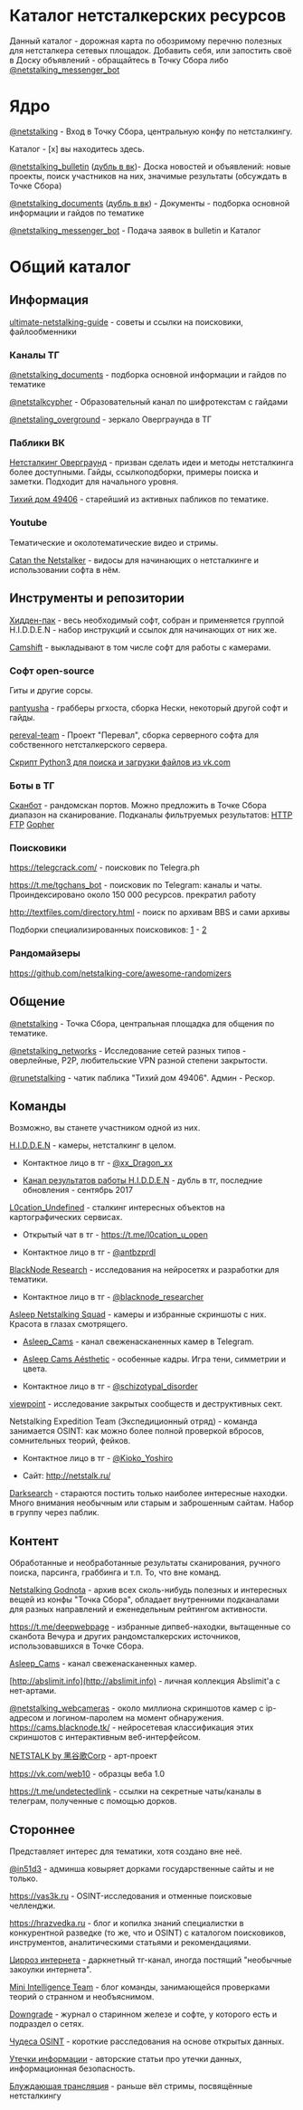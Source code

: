 
# Каталог нетсталкерских ресурсов

Данный каталог - дорожная карта по обозримому перечню полезных для нетсталкера сетевых площадок. Добавить себя, или запостить своё в Доску объявлений - обращайтесь в Точку Сбора либо [@netstalking_messenger_bot](https://t.me/netstalking_messenger_bot)



# Ядро

[@netstalking](https://t.me/netstalking) - Вход в Точку Сбора, центральную конфу по нетсталкингу.

Каталог - [х] вы находитесь здесь.

[@netstalking_bulletin](https://t.me/netstalking_bulletin) ([дубль в вк](https://vk.com/netstalking_bulletin))- Доска новостей и объявлений: новые проекты, поиск участников на них, значимые результаты (обсуждать в Точке Сбора)

[@netstalking_documents](https://t.me/netstalking_documents) ([дубль в вк](https://vk.com/netstalking_bulletin)) - Документы - подборка основной информации и гайдов по тематике

[@netstalking_messenger_bot](https://t.me/netstalking_messenger_bot) - Подача заявок в bulletin и Каталог

# Общий каталог
## Информация

[ultimate-netstalking-guide](https://github.com/pantyusha/ultimate-netstalking-guide/) - советы и ссылки на поисковики, файлообменники

### Каналы ТГ
[@netstalking_documents](https://t.me/netstalking) - подборка основной информации и гайдов по тематике

[@netstalkcypher](https://t.me/netstalkcypher) - Образовательный канал по шифротекстам с гайдами

[@netstaling_overground](https://t.me/netstalking_overground) - зеркало Оверграунда в ТГ

### Паблики ВК
[Нетсталкинг Оверграунд](https://vk.com/netover) - призван сделать идеи и методы нетсталкинга более доступными. Гайды, ссылкоподборки, примеры поиска и заметки. Подходит для начального уровня. 

[Тихий дом 49406](https://vk.com/silenthouse49406) - старейший из активных пабликов по тематике.

### Youtube
Тематические и околотематические видео и стримы.

[Catan the Netstalker](https://www.youtube.com/channel/UC9eTurqhX6ZfKp85lfd42_g/videos) - видосы для начинающих о нетсталкинге и использовании софта в нём.

## Инструменты и репозитории
[Хидден-пак](https://yadi.sk/d/R0VdqI_93JyssH) - весь необходимый софт, собран и применяется группой H.I.D.D.E.N - набор инструкций и ссылок для начинающих от них же.

[Camshift](https://t.me/camshift) - выкладывают в том числе софт для работы с камерами.

### Софт open-source
Гиты и другие сорсы.

[pantyusha](https://github.com/pantyusha) - грабберы ргхоста, сборка Нески, некоторый другой софт и гайды.

[pereval-team](https://github.com/pereval-team) - Проект "Перевал", сборка серверного софта для собственного нетсталкерского сервера.

[Скрипт Python3 для поиска и загрузки файлов из vk.com](https://github.com/r4nd0mus3rgit/vkdocdl)

 ### Боты в ТГ
[Сканбот](https://t.me/xai7poozengee2Aen3poMookohthaZ) - рандомскан портов. Можно предложить в Точке Сбора диапазон на сканирование. Подканалы фильтруемых результатов: [HTTP](https://t.me/gohquooFee3duaNaeNuthushoh8di2) [FTP](https://t.me/aiWeipeighah7vufoHa0ieToipooYe) [Gopher](https://t.me/ohl7AeGah5uo8cho4nae9Eemaeyae3)

 ### Поисковики

https://telegcrack.com/ - поисковик по Telegra.ph

https://t.me/tgchans_bot - поисковик по Telegram: каналы и чаты. Проиндексировано около 150 000 ресурсов. прекратил работу

http://textfiles.com/directory.html - поиск по архивам BBS и сами архивы

Подборки специализированных поисковиков: [1](http://hrazvedka.ru/category/poisk) - [2](https://telegra.ph/Poiskoviki-ch2-10-01)

### Рандомайзеры

https://github.com/netstalking-core/awesome-randomizers

## Общение
[@netstalking](https://t.me/netstalking) - Точка Сбора, центральная площадка для общения по тематике.

[@netstalking_networks](https://t.me/netstalking_networks) - Исследование сетей разных типов - оверлейные, P2P, любительские VPN разной степени закрытости.

[@runetstalking](https://t.me/runetstalking) - чатик паблика "Тихий дом 49406". Админ - Рескор.

## Команды
Возможно, вы станете участником одной из них. 

[H.I.D.D.E.N](https://vk.com/it_stalkers) - камеры, нетсталкинг в целом. 

 - Контактное лицо в тг - [@xx_Dragon_xx](https://t.me/xx_Dragon_xx)
 
 - [Канал результатов работы H.I.D.D.E.N](https://t.me/group_hidden) - дубль в тг, последние обновления - сентябрь 2017
  
  
[L0cation_Undefined](https://t.me/l0cation_u) - сталкинг интересных объектов на картографических сервисах.

 - Открытый чат в тг - https://t.me/l0cation_u_open

 - Контактное лицо в тг - [@antbzprdl](https://t.me/antbzprdl)


[BlackNode Research](https://blog.blacknode.tk) - исследования на нейросетях и разработки для тематики.

 - Контактное лицо в тг - [@blacknode_researcher](https://t.me/blacknode_researcher)
 
 
[Asleep Netstalking Squad](https://vk.com/asleep_net) - камеры и избранные скриншоты с них. Красота в глазах смотрящего.
 
- [Asleep_Cams](https://t.me/asleep_cams) - канал свеженасканенных камер в Telegram.

- [Asleep Cams Aésthetic](https://t.me/asleepshit) - особенные кадры. Игра тени, симметрии и цвета. 

- Контактное лицо в тг - [@schizotypal_disorder](https://t.me/schizotypal_disorder)


[viewpoint](https://t.me/viewpoint_channel) - исследование закрытых сообществ и деструктивных сект.


Netstalking Expedition Team (Экспедиционный отряд) - команда занимается OSINT: как можно более полной проверкой вбросов, сомнительных теорий, фейков. 

 - Контактное лицо в тг - [@Kioko_Yoshiro](https://t.me/Kioko_Yoshiro)

 - Сайт: http://netstalk.ru/


[Darksearch](https://vk.com/darksearch) - стараются постить только наиболее интересные находки. Много внимания необычным или старым и заброшенным сайтам. Набор в группу через паблик.


## Контент

Обработанные и необработанные результаты сканирования, ручного поиска, парсинга, граббинга и т.п. То, что вне команд.

[Netstalking Godnota](https://t.me/netstalking_godnota) - архив всех сколь-нибудь полезных и интересных вещей из конфы "Точка Сбора", обладает внутренними подканалами для разных направлений и еженедельным рейтингом активности.

https://t.me/deepwebpage - избранные дипвеб-находки, вытащенные со сканбота Вечура и других рандомсталкерских источников, использовавшихся в Точке Сбора.

[Asleep_Cams](https://t.me/asleep_cams) - канал свеженасканенных камер.

[http://abslimit.info](http://abslimit.info) - личная коллекция Abslimit'а с нет-артами.

[@netstalking_webcameras](https://t.me/netstalking_webcameras) - около миллиона скриншотов камер с ip-адресом и логином-паролем на момент обнаружения. https://cams.blacknode.tk/ - нейросетевая классификация этих скриншотов с интерактивным веб-интерфейсом.

[NETSTALK by 黑谷歌Corp](https://vk.com/nettalks) - арт-проект

https://vk.com/web10 - образцы веба 1.0

https://t.me/undetectedlink - ссылки на секретные чаты/каналы в телеграм, полученные с помощью дорков.



## Стороннее

Представляет интерес для тематики, хотя создано вне неё.

[@in51d3](https://t.me/in51d3) - админша ковыряет дорками государственные сайты и не только.

https://vas3k.ru - OSINT-исследования и отменные поисковые челленджи.

https://hrazvedka.ru - блог и копилка знаний специалистки в конкурентной разведке (то же, что и OSINT) с каталогом поисковиков, инструментов, аналитическими статьями и рекомендациями.

[Цирроз интернета](https://t.me/no_internet) - даркнетный тг-канал, иногда постящий "необычные закоулки интернета".

[Mini Intelligence Team](http://minteam.pw) - блог команды, занимающейся проверками теорий о странном и необъяснимом.

[Downgrade](http://dgmag.in/) - журнал о старинном железе и софте, у которого есть и подраздел о сетях.

[Чудеса OSINT](https://t.me/russianosint) - короткие расследования на основе открытых данных.

[Утечки информации](https://t.me/dataleak) - авторские статьи про утечки данных, информационная безопасность.

[Блуждающая трансляция](https://www.youtube.com/channel/UCEUcFpkKlMHcRV6RBVxzB4w) - раньше вёл стримы, посвящённые нетсталкингу
